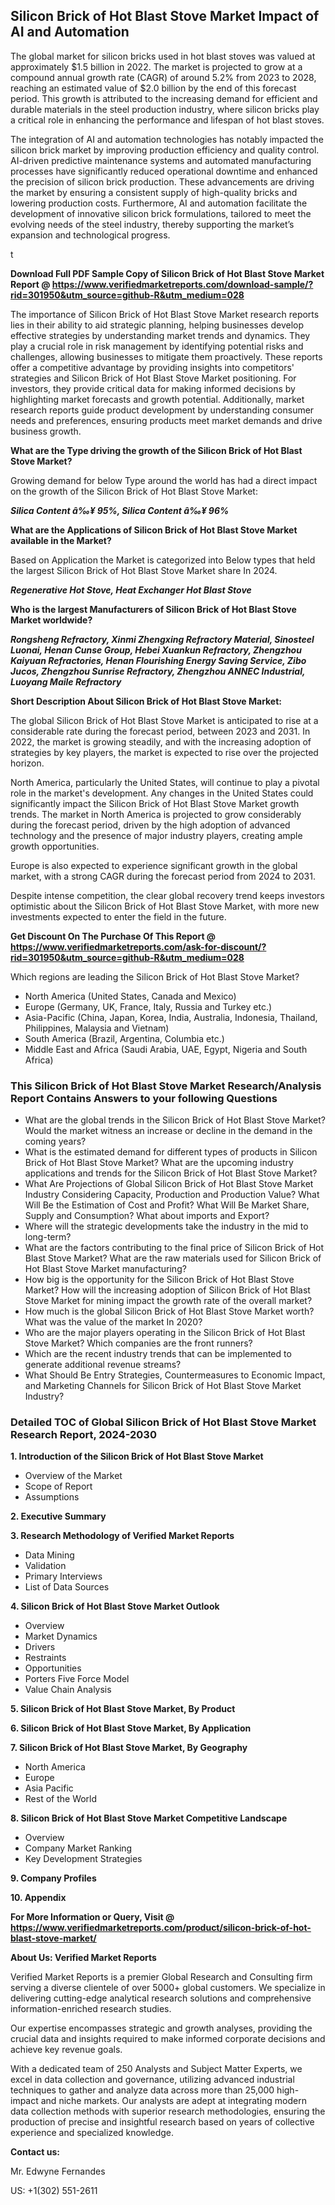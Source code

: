 <h2>Silicon Brick of Hot Blast Stove Market Impact of AI and Automation</h2><p>The global market for silicon bricks used in hot blast stoves was valued at approximately $1.5 billion in 2022. The market is projected to grow at a compound annual growth rate (CAGR) of around 5.2% from 2023 to 2028, reaching an estimated value of $2.0 billion by the end of this forecast period. This growth is attributed to the increasing demand for efficient and durable materials in the steel production industry, where silicon bricks play a critical role in enhancing the performance and lifespan of hot blast stoves.</p><p>The integration of AI and automation technologies has notably impacted the silicon brick market by improving production efficiency and quality control. AI-driven predictive maintenance systems and automated manufacturing processes have significantly reduced operational downtime and enhanced the precision of silicon brick production. These advancements are driving the market by ensuring a consistent supply of high-quality bricks and lowering production costs. Furthermore, AI and automation facilitate the development of innovative silicon brick formulations, tailored to meet the evolving needs of the steel industry, thereby supporting the market’s expansion and technological progress.</p>t</p><p id="" class=""><strong>Download Full PDF Sample Copy of Silicon Brick of Hot Blast Stove Market Report @ <a href="https://www.verifiedmarketreports.com/download-sample/?rid=301950&utm_source=github-R&utm_medium=028" target="_blank">https://www.verifiedmarketreports.com/download-sample/?rid=301950&utm_source=github-R&utm_medium=028</a></strong></p><p>The importance of&nbsp;Silicon Brick of Hot Blast Stove Market research reports lies in their ability to aid strategic planning, helping businesses develop effective strategies by understanding market trends and dynamics. They play a crucial role in risk management by identifying potential risks and challenges, allowing businesses to mitigate them proactively. These reports offer a competitive advantage by providing insights into competitors' strategies and Silicon Brick of Hot Blast Stove Market positioning. For investors, they provide critical data for making informed decisions by highlighting market forecasts and growth potential. Additionally, market research reports guide product development by understanding consumer needs and preferences, ensuring products meet market demands and drive business growth.</p><p><strong>What are the&nbsp;Type driving the growth of the Silicon Brick of Hot Blast Stove Market?</strong></p><p id="" class="">Growing demand for below Type around the world has had a direct impact on the growth of the Silicon Brick of Hot Blast Stove Market:</p><em><strong>Silica Content â‰¥ 95%, Silica Content â‰¥ 96%</strong></em></p><strong>What are the&nbsp;Applications&nbsp;of Silicon Brick of Hot Blast Stove Market available in the Market?</strong></p><p id="" class="">Based on Application the Market is categorized into Below types that held the largest Silicon Brick of Hot Blast Stove Market share In 2024.</p><em><strong>Regenerative Hot Stove, Heat Exchanger Hot Blast Stove</strong></em></p><strong>Who is the largest Manufacturers of Silicon Brick of Hot Blast Stove Market worldwide?</strong></p><p><em><strong>Rongsheng Refractory, Xinmi Zhengxing Refractory Material, Sinosteel Luonai, Henan Cunse Group, Hebei Xuankun Refractory, Zhengzhou Kaiyuan Refractories, Henan Flourishing Energy Saving Service, Zibo Jucos, Zhengzhou Sunrise Refractory, Zhengzhou ANNEC Industrial, Luoyang Maile Refractory</strong></em></p><p id="" class=""><strong>Short Description About Silicon Brick of Hot Blast Stove Market:</strong></p><p>The global Silicon Brick of Hot Blast Stove Market is anticipated to rise at a considerable rate during the forecast period, between 2023 and 2031. In 2022, the market is growing steadily, and with the increasing adoption of strategies by key players, the market is expected to rise over the projected horizon.</p><p>North America, particularly the United States, will continue to play a pivotal role in the market's development. Any changes in the United States could significantly impact the Silicon Brick of Hot Blast Stove Market growth trends. The market in North America is projected to grow considerably during the forecast period, driven by the high adoption of advanced technology and the presence of major industry players, creating ample growth opportunities.</p><p>Europe is also expected to experience significant growth in the global market, with a strong CAGR during the forecast period from 2024 to 2031.</p><p>Despite intense competition, the clear global recovery trend keeps investors optimistic about the Silicon Brick of Hot Blast Stove Market, with more new investments expected to enter the field in the future.</p><p id="" class=""><strong>Get Discount On The Purchase Of This Report @ <a href="https://www.verifiedmarketreports.com/ask-for-discount/?rid=301950&utm_source=github-R&utm_medium=028" target="_blank">https://www.verifiedmarketreports.com/ask-for-discount/?rid=301950&utm_source=github-R&utm_medium=028</a></strong></p>Which regions are leading the Silicon Brick of Hot Blast Stove Market?</p><ul><li>North America (United States, Canada and Mexico)</li><li>Europe (Germany, UK, France, Italy, Russia and Turkey etc.)</li><li>Asia-Pacific (China, Japan, Korea, India, Australia, Indonesia, Thailand, Philippines, Malaysia and Vietnam)</li><li>South America (Brazil, Argentina, Columbia etc.)</li><li>Middle East and Africa (Saudi Arabia, UAE, Egypt, Nigeria and South Africa)</li></ul><h3 id="" class="">This Silicon Brick of Hot Blast Stove Market Research/Analysis Report Contains Answers to your following Questions</h3><ul><li>What are the global trends in the Silicon Brick of Hot Blast Stove Market? Would the market witness an increase or decline in the demand in the coming years?</li><li>What is the estimated demand for different types of products in Silicon Brick of Hot Blast Stove Market? What are the upcoming industry applications and trends for the Silicon Brick of Hot Blast Stove Market?</li><li>What Are Projections of Global Silicon Brick of Hot Blast Stove Market Industry Considering Capacity, Production and Production Value? What Will Be the Estimation of Cost and Profit? What Will Be Market Share, Supply and Consumption? What about imports and Export?</li><li>Where will the strategic developments take the industry in the mid to long-term?</li><li>What are the factors contributing to the final price of Silicon Brick of Hot Blast Stove Market? What are the raw materials used for Silicon Brick of Hot Blast Stove Market manufacturing?</li><li>How big is the opportunity for the Silicon Brick of Hot Blast Stove Market? How will the increasing adoption of Silicon Brick of Hot Blast Stove Market for mining impact the growth rate of the overall market?</li><li>How much is the global Silicon Brick of Hot Blast Stove Market worth? What was the value of the market In 2020?</li><li>Who are the major players operating in the Silicon Brick of Hot Blast Stove Market? Which companies are the front runners?</li><li>Which are the recent industry trends that can be implemented to generate additional revenue streams?</li><li>What Should Be Entry Strategies, Countermeasures to Economic Impact, and Marketing Channels for Silicon Brick of Hot Blast Stove Market Industry?</li></ul><h3 id="" class="">Detailed TOC of Global Silicon Brick of Hot Blast Stove Market Research Report, 2024-2030</h3><p id="" class=""><strong>1. Introduction of the Silicon Brick of Hot Blast Stove Market</strong></p><ul><li>Overview of the Market</li><li>Scope of Report</li><li>Assumptions</li></ul><p id="" class=""><strong>2. Executive Summary</strong></p><p id="" class=""><strong>3. Research Methodology of Verified Market Reports</strong></p><ul><li>Data Mining</li><li>Validation</li><li>Primary Interviews</li><li>List of Data Sources</li></ul><p id="" class=""><strong>4. Silicon Brick of Hot Blast Stove Market Outlook</strong></p><ul><li>Overview</li><li>Market Dynamics</li><li>Drivers</li><li>Restraints</li><li>Opportunities</li><li>Porters Five Force Model</li><li>Value Chain Analysis</li></ul><p id="" class=""><strong>5. Silicon Brick of Hot Blast Stove Market, By Product</strong></p><p id="" class=""><strong>6. Silicon Brick of Hot Blast Stove Market, By Application</strong></p><p id="" class=""><strong>7. Silicon Brick of Hot Blast Stove Market, By Geography</strong></p><ul><li>North America</li><li>Europe</li><li>Asia Pacific</li><li>Rest of the World</li></ul><p id="" class=""><strong>8. Silicon Brick of Hot Blast Stove Market Competitive Landscape</strong></p><ul><li>Overview</li><li>Company Market Ranking</li><li>Key Development Strategies</li></ul><p id="" class=""><strong>9. Company Profiles</strong></p><p id="" class=""><strong>10. Appendix</strong></p><p id="" class=""><strong>For More Information or Query, Visit @ <a href="https://www.verifiedmarketreports.com/product/silicon-brick-of-hot-blast-stove-market/" target="_blank">https://www.verifiedmarketreports.com/product/silicon-brick-of-hot-blast-stove-market/</a></strong></p><p id="" class=""><strong>About Us: Verified Market Reports</strong></p><p id="" class="">Verified Market Reports is a premier Global Research and Consulting firm serving a diverse clientele of over 5000+ global customers. We specialize in delivering cutting-edge analytical research solutions and comprehensive information-enriched research studies.</p><p id="" class="">Our expertise encompasses strategic and growth analyses, providing the crucial data and insights required to make informed corporate decisions and achieve key revenue goals.</p><p id="" class="">With a dedicated team of 250 Analysts and Subject Matter Experts, we excel in data collection and governance, utilizing advanced industrial techniques to gather and analyze data across more than 25,000 high-impact and niche markets. Our analysts are adept at integrating modern data collection methods with superior research methodologies, ensuring the production of precise and insightful research based on years of collective experience and specialized knowledge.</p><p id="" class=""><strong>Contact us:</strong></p><p id="" class="">Mr. Edwyne Fernandes</p><p id="" class="">US: +1(302) 551-2611</p>